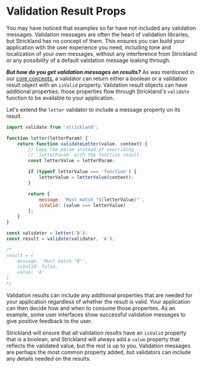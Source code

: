 # Validation Result Props

You may have noticed that examples so far have not included any validation messages. Validation messages are often the heart of validation libraries, but Strickland has no concept of them. This ensures you can build your application with the user experience you need, including tone and localization of your own messages, without any interference from Strickland or any possibility of a default validation message leaking through.

***But how do you get validation messages on results?*** As was mentioned in our [core concepts](/docs/Introduction/CoreConcepts.md), a validator can return either a boolean or a validation result object with an `isValid` property. Validation result objects can have additional properties; those properties flow through Strickland's `validate` function to be available to your application.

Let's extend the `letter` validator to include a message property on its result.

``` jsx
import validate from 'strickland';

function letter(letterParam) {
    return function validateLetter(value, context) {
        // Copy the param instead of overriding
        // `letterParam` with the function result
        const letterValue = letterParam;

        if (typeof letterValue === 'function') {
            letterValue = letterValue(context);
        }

        return {
            message: `Must match "${letterValue}"`,
            isValid: (value === letterValue)
        };
    }
}

const validator = letter('B');
const result = validate(validator, 'A');

/*
result = {
    message: 'Must match "B"',
    isValid: false,
    value: 'A'
}
*/
```

Validation results can include any additional properties that are needed for your application regardless of whether the result is valid. Your application can then decide how and when to consume those properties. As an example, some user interfaces show successful validation messages to give positive feedback to the user.

Strickland will ensure that all validation results have an `isValid` property that is a boolean, and Strickland will always add a `value` property that reflects the validated value, but the rest is up to you. Validation messages are perhaps the most common property added, but validators can include any details needed on the results.
